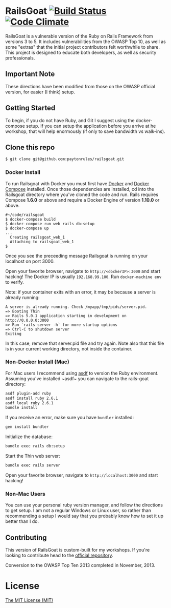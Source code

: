 # RailsGoat [![Build Status](https://api.travis-ci.org/OWASP/railsgoat.png?branch=master)](https://travis-ci.org/OWASP/railsgoat) [![Code Climate](https://codeclimate.com/github/OWASP/railsgoat.png)](https://codeclimate.com/github/OWASP/railsgoat)

RailsGoat is a vulnerable version of the Ruby on Rails Framework from versions 3 to 5. It includes vulnerabilities from the OWASP Top 10, as well as some "extras" that the initial project contributors felt worthwhile to share. This project is designed to educate both developers, as well as security professionals.

## Important Note

These directions have been modified from those on the OWASP official version,
for easier (I think) setup.

## Getting Started

To begin, if you do not have Ruby, and Git I suggest using the docker-compose
setup. If you can setup the application before you arrive at he workshop, that
will help enormously (if only to save bandwidth vs walk-ins).

## Clone this repo

```bash
$ git clone git@github.com:paytonrules/railsgoat.git
```

### Docker Install
To run Railsgoat with Docker you must first have [Docker](https://docs.docker.com/engine/installation/) and [Docker Compose](https://docs.docker.com/compose/install/) installed. Once those dependencies are installed, cd into the Railsgoat directory where you've cloned the code and run. Rails requires Compose **1.6.0** or above and require a Docker Engine of version **1.10.0** or above.

```
#~/code/railsgoat
$ docker-compose build
$ docker-compose run web rails db:setup
$ docker-compose up
...
  Creating railsgoat_web_1
  Attaching to railsgoat_web_1
$
```
Once you see the preceeding message Railsgoat is running on your localhost on port 3000.

Open your favorite browser, navigate to `http://<dockerIP>:3000` and start hacking! The Docker IP is usually `192.168.99.100`. Run `docker-machine env` to verify.

Note: if your container exits with an error, it may be because a server is already running:
```
A server is already running. Check /myapp/tmp/pids/server.pid.
=> Booting Thin
=> Rails 5.0.1 application starting in development on
http://0.0.0.0:3000
=> Run `rails server -h` for more startup options
=> Ctrl-C to shutdown server
Exiting
```
In this case, remove that server.pid file and try again. Note also that this file is in your current working directory, not inside the container.

### Non-Docker Install (Mac)

For Mac users I recommend using [asdf](https://asdf-vm.com/#/) to version the
Ruby environment. Assuming you've installed ~asdf~ you can navigate to the
rails-goat directory:

``` bash
asdf plugin-add ruby
asdf install ruby 2.6.1
asdf local ruby 2.6.1
bundle install
```

If you receive an error, make sure you have `bundler` installed:

```bash
gem install bundler
```

Initialize the database:

```bash
bundle exec rails db:setup
```

Start the Thin web server:

```bash
bundle exec rails server
```

Open your favorite browser, navigate to `http://localhost:3000` and start hacking!

### Non-Mac Users

You can use your personal ruby version manager, and follow the directions to get setup. 
I am not a regular Windows or Linux user, so rather than recommending a setup I would 
say that you probably know how to set it up better than I do.


## Contributing


This version of RailsGoat is custom-built for my workshops. If you're looking
to contribute head to the [official repository](https://github.com/OWASP/railsgoat).

Conversion to the OWASP Top Ten 2013 completed in November, 2013.

# License

[The MIT License (MIT)](./LICENSE.md)
